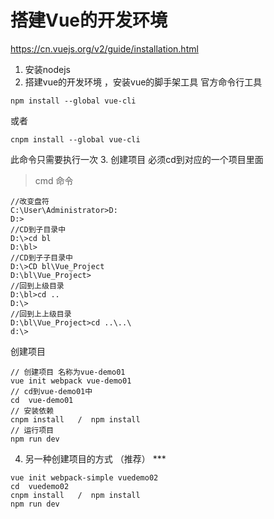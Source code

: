 # 搭建Vue的开发环境
 https://cn.vuejs.org/v2/guide/installation.html
1. 安装nodejs
2. 搭建vue的开发环境 ，安装vue的脚手架工具 官方命令行工具
```
npm install --global vue-cli
```
 或者
```
cnpm install --global vue-cli
```
  此命令只需要执行一次
3. 创建项目
  必须cd到对应的一个项目里面
  > cmd 命令
  ```
  //改变盘符
  C:\User\Administrator>D:
  D:>
  //CD到子目录中
  D:\>cd bl
  D:\bl>
  //CD到子子目录中
  D:\>CD bl\Vue_Project
  D:\bl\Vue_Project>
  //回到上级目录
  D:\bl>cd ..
  D:\>
  //回到上上级目录
  D:\bl\Vue_Project>cd ..\..\
  d:\>
  ```

  创建项目
  ```
  // 创建项目 名称为vue-demo01
  vue init webpack vue-demo01
  // cd到vue-demo01中
  cd  vue-demo01
  // 安装依赖
  cnpm install   /  npm install
  // 运行项目
  npm run dev
  ```
4. 另一种创建项目的方式   （推荐）  ***
  ```
  vue init webpack-simple vuedemo02
  cd  vuedemo02
  cnpm install   /  npm install        
  npm run dev
  ```
